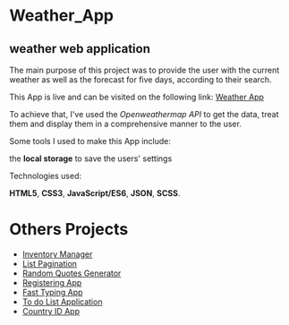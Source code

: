 # Weather_App 
## weather web application

The main purpose of this project was to provide the user with the current weather as well as the forecast for five days, according to their search. 

This App is live and can be visited on the following link:  [Weather App](https://dalytekam.github.io/Weather_App/)

To achieve that, I've used the *Openweathermap API* to get the data, treat them and display them in a comprehensive manner to the user. 

Some tools I used to make this App include: 

the **local storage** to save the users' settings

Technologies used: 

**HTML5**, **CSS3**, **JavaScript/ES6**, **JSON**, **SCSS**.

# Others Projects

- [Inventory Manager](https://inventory-app-manager.herokuapp.com/)
- [List Pagination](https://app.netlify.com/sites/list-pagination)
- [Random Quotes Generator](https://app.netlify.com/sites/quote-gener)
- [Registering App](https://app.netlify.com/sites/registering-app)
- [Fast Typing App](https://app.netlify.com/sites/fast-typing-app)
- [To do List Application](https://dalytekam.github.io/Todo-list-Application/)
- [Country ID App](https://dalytekam.github.io/Countries_Datas)
